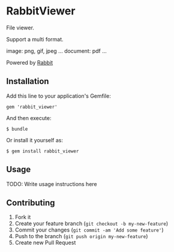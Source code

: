 # RabbitViewer

File viewer.

Support a multi format.

image: png, gif, jpeg ...
document: pdf ...

Powered by [Rabbit](http://rabbit-shocker.org/)

## Installation

Add this line to your application's Gemfile:

    gem 'rabbit_viewer'

And then execute:

    $ bundle

Or install it yourself as:

    $ gem install rabbit_viewer

## Usage

TODO: Write usage instructions here

## Contributing

1. Fork it
2. Create your feature branch (`git checkout -b my-new-feature`)
3. Commit your changes (`git commit -am 'Add some feature'`)
4. Push to the branch (`git push origin my-new-feature`)
5. Create new Pull Request

